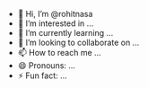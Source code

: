 - 👋 Hi, I’m @rohitnasa
- 👀 I’m interested in ...
- 🌱 I’m currently learning ...
- 💞️ I’m looking to collaborate on ...
- 📫 How to reach me ...
- 😄 Pronouns: ...
- ⚡ Fun fact: ...

<!---
rohitnasa/rohitnasa is a ✨ special ✨ repository because its `README.md` (this file) appears on your GitHub profile.
You can click the Preview link to take a look at your changes.
--->
